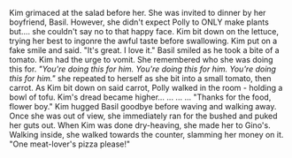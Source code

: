 Kim grimaced at the salad before her. She was invited to dinner by her boyfriend, Basil. However, she didn't expect Polly to ONLY make plants but.... she couldn't say no to that happy face. Kim bit down on the lettuce, trying her best to ingonre the awful taste before swallowing. Kim put on a fake smile and said. "It's great. I love it." Basil smiled as he took a bite of a tomato. Kim had the urge to vomit. She remembered who she was doing this for. *"You're doing this for him. You're doing this for him. You're doing this for him."* she repeated to herself as she bit into a small tomato, then carrot. As Kim bit down on said carrot, Polly walked in the room - holding a bowl of tofu. Kim's dread became higher...
...
...
...
"Thanks for the food, flower boy." Kim hugged Basil goodbye before waving and walking away. Once she was out of view, she immediately ran for the bushed and puked her guts out. When Kim was done dry-heaving, she made her to Gino's. Walking inside, she walked towards the counter, slamming her money on it. "One meat-lover's pizza please!"
